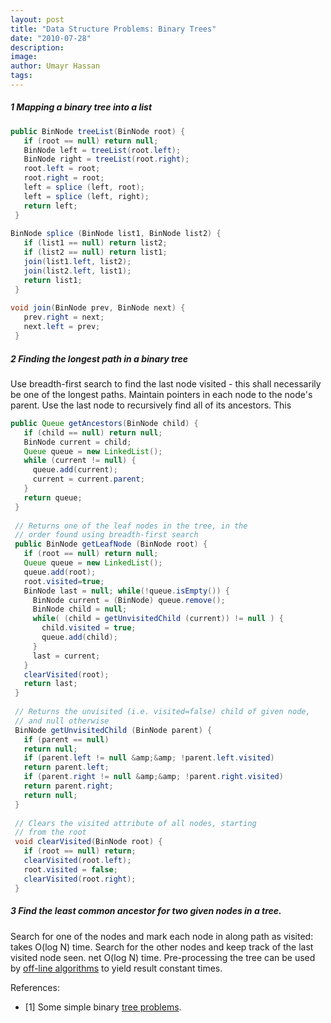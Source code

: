 ```yaml
---
layout: post
title: "Data Structure Problems: Binary Trees"
date: "2010-07-28"
description:
image: 
author: Umayr Hassan
tags:
---
```


##### 1 Mapping a binary tree into a list

```java
public BinNode treeList(BinNode root) {
   if (root == null) return null;
   BinNode left = treeList(root.left);
   BinNode right = treeList(root.right);
   root.left = root;
   root.right = root;
   left = splice (left, root);
   left = splice (left, right);
   return left;
 }
 
BinNode splice (BinNode list1, BinNode list2) {
   if (list1 == null) return list2;
   if (list2 == null) return list1;
   join(list1.left, list2);
   join(list2.left, list1);
   return list1;
 }
 
void join(BinNode prev, BinNode next) {
   prev.right = next;
   next.left = prev;
 }
```

##### 2 Finding the longest path in a binary tree

Use breadth-first search to find the last node visited - this shall necessarily be one of the longest paths. 
Maintain pointers in each node to the node's parent. Use the last node to recursively find all of its ancestors. This

```java
public Queue getAncestors(BinNode child) {
   if (child == null) return null;
   BinNode current = child;
   Queue queue = new LinkedList();
   while (current != null) {
     queue.add(current);
     current = current.parent;
   }
   return queue;
 }
 
 // Returns one of the leaf nodes in the tree, in the
 // order found using breadth-first search
 public BinNode getLeafNode (BinNode root) {
   if (root == null) return null;
   Queue queue = new LinkedList();
   queue.add(root);
   root.visited=true;
   BinNode last = null; while(!queue.isEmpty()) {
     BinNode current = (BinNode) queue.remove();
     BinNode child = null;
     while( (child = getUnvisitedChild (current)) != null ) {
       child.visited = true;
       queue.add(child);
     }
     last = current;
   }
   clearVisited(root);
   return last;
 }
 
 // Returns the unvisited (i.e. visited=false) child of given node,
 // and null otherwise
 BinNode getUnvisitedChild (BinNode parent) {
   if (parent == null)
   return null;
   if (parent.left != null &amp;&amp; !parent.left.visited)
   return parent.left;
   if (parent.right != null &amp;&amp; !parent.right.visited)
   return parent.right;
   return null;
 }
 
 // Clears the visited attribute of all nodes, starting
 // from the root
 void clearVisited(BinNode root) {
   if (root == null) return;
   clearVisited(root.left);
   root.visited = false;
   clearVisited(root.right);        
 }
```

##### 3 Find the least common ancestor for two given nodes in a tree.

Search for one of the nodes and mark each node in along path as visited: takes O(log N) time. Search for the 
other nodes and keep track of the last visited node seen. net O(log N) time. Pre-processing the tree can be 
used by [off-line algorithms](http://en.wikipedia.org/wiki/Lowest_common_ancestor) to yield result constant times.

References:

* [1] Some simple binary [tree problems](http://cslibrary.stanford.edu/110/BinaryTrees.html).
